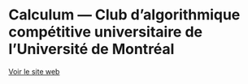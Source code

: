 <!-- vim: set spelllang=fr: -->
# Calculum — Club d’algorithmique compétitive universitaire de l’Université de Montréal

[Voir le site web](https://calculum.ca)
